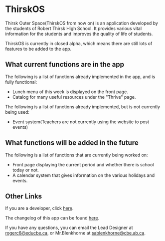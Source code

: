 # ThirskOS

Thirsk Outer Space(ThirskOS from now on) is an application developed by the students of Robert Thirsk High School. It provides various vital information for the students and improves the quality of life of students.

ThirskOS is currently in closed alpha, which means there are still lots of features to be added to the app.

## What current functions are in the app

The following is a list of functions already implemented in the app, and is fully functional:

* Lunch menu of this week is displayed on the front page.
* Catalog for many useful resources under the "Thrive" page.

The following is a list of functions already implemented, but is not currently being used:

* Event system(Teachers are not currently using the website to post events)

## What functions will be added in the future

The following is a list of functions that are currently being worked on:

* Front page displaying the current period and whether there is school today or not.
* A calendar system that gives information on the various holidays and events.

## Other Links

If you are a developer, click [here](DEVELOPER.md).

The changelog of this app can be found [here](CHANGELOG.md).

If you have any questions, you can email the Lead Designer at <rogerc6@educbe.ca>, or Mr.Blenkhorne at <sablenkhorne@cbe.ab.ca>.
